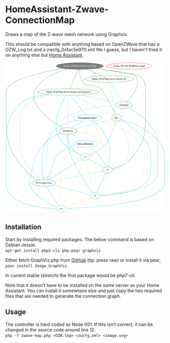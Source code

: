 # HomeAssistant-Zwave-ConnectionMap
Draws a map of the Z-wave mesh network using Graphviz.

This should be compatible with anything based on OpenZWave that has a OZW_Log.txt and a zwcfg_0xfac5e970.xml file I guess, but I haven't tried it on anything else but [Home Assistant](https://home-assistant.io/).

![Example graph](https://raw.githubusercontent.com/magma1447/HomeAssistant-Zwave-ConnectionMap/master/example/zwave-map.png)

## Installation
Start by installing required packages. The below command is based on Debian Jessie.  
`apt-get install php5-cli php-pear graphviz`

Either fetch GraphViz.php from [GitHub](https://github.com/pear/Image_GraphViz/blob/trunk/Image/GraphViz.php) (tip: press raw) or install it via pear, `pear install Image_GraphViz`.

In current stable (stretch) the first package would be *php7-cli*.

Note that it doesn't have to be installed on the same server as your Home Assistant. You can install it somewhere else and just copy the two required files that are needed to generate the connection graph.

## Usage
The controller is hard coded as Node 001. If this isn't correct, it can be changed in the source code around line 12.  
`php -f zwave-map.php <OZW.log> <zwcfg.xml> <image.svg>`  

